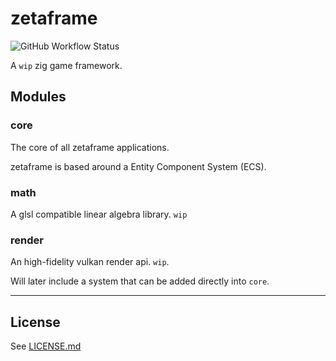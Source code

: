 # zetaframe

![GitHub Workflow Status](https://img.shields.io/github/workflow/status/zetaframe/zetaframe/Tests?style=for-the-badge)

A `wip` zig game framework.

## Modules

### core

The core of all zetaframe applications.

zetaframe is based around a Entity Component System (ECS).

### math

A glsl compatible linear algebra library. `wip`

### render

An high-fidelity vulkan render api. `wip`.

Will later include a system that can be added directly into `core`.

---

## License

See [LICENSE.md](../master/LICENSE.md)

